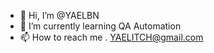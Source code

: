 - 👋 Hi, I’m @YAELBN
- 🌱 I’m currently learning QA Automation
- 📫 How to reach me . YAELITCH@gmail.com

<!---
YAELBN/YAELBN is a ✨ special ✨ repository because its `README.md` (this file) appears on your GitHub profile.
You can click the Preview link to take a look at your changes.
--->
